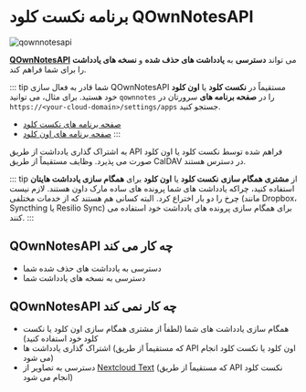 # برنامه نکست کلود QOwnNotesAPI

![qownnotesapi](/img/qownnotesapi.png)

[**QOwnNotesAPI**](https://github.com/pbek/qownnotesapi) می تواند **دسترسی** به **یادداشت های حذف شده** و **نسخه های یادداشت** را برای شما فراهم کند.

::: tip
شما قادر به فعال سازی QOwnNotesAPI مستقیماً در **نکست کلود** یا **اون کلود** خود هستید. برای مثال، می توانید `qownnotes` را در **صفحه برنامه های** سرورتان در `https://<your-cloud-domain>/settings/apps` جستجو کنید.

- [صفحه برنامه های نکست کلود](https://apps.nextcloud.com/apps/qownnotesapi)
- [صفحه برنامه های اون کلود](https://marketplace.owncloud.com/apps/qownnotesapi)
  :::

به اشتراک گذاری یادداشت از طریق API فراهم شده توسط نکست کلود یا اون کلود صورت می پذیرد. وظایف مستقیماً از طریق CalDAV در دسترس هستند.

::: tip
از **مشتری همگام سازی** **نکست کلود** یا **اون کلود** برای **همگام سازی یادداشت هایتان** استفاده کنید، چراکه یادداشت های شما پرونده های ساده مارک داون هستند. لازم نیست چرخ را دو بار اختراع کرد. البته کسانی هم هستند که از خدمات مختلفی (مانند Dropbox، Syncthing یا Resilio Sync) برای همگام سازی پرونده های یادداشت خود استفاده می کنند.
:::

## QOwnNotesAPI چه کار می کند

- دسترسی به یادداشت های حذف شده شما
- دسترسی به نسخه های یادداشت شما

## QOwnNotesAPI چه کار نمی کند

- همگام سازی یادداشت های شما (لطفاً از مشتری همگام سازی اون کلود یا نکست کلود خود استفاده کنید)
- اشتراک گذاری یادداشت ها (که مستقیماً از طریق API اون کلود یا نکست کلود انجام می شود)
- دسترسی به تصاویر از [Nextcloud Text](https://github.com/nextcloud/text) (که مستقیماً از طریق API نکست کلود انجام می شود)
